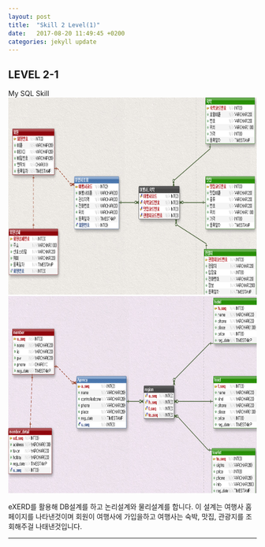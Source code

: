 ```yaml
---
layout: post
title:  "Skill 2 Level(1)"
date:   2017-08-20 11:49:45 +0200
categories: jekyll update
---
```


## LEVEL 2-1
My SQL Skill<br />
<img src="/assets/db.jpg" style="width:600px; height:400px;">
<img src="/assets/exerd1.jpg" style="width:600px; height:400px;">

eXERD를 활용해 DB설계를 하고 논리설계와 물리설계를 합니다.
이 설계는 여행사 홈페이지를 나타낸것이며 회원이 여행사에 가입을하고 
여행사는 숙박, 맛집, 관광지를 조회해주걸 나태낸것입니다.
- - -

